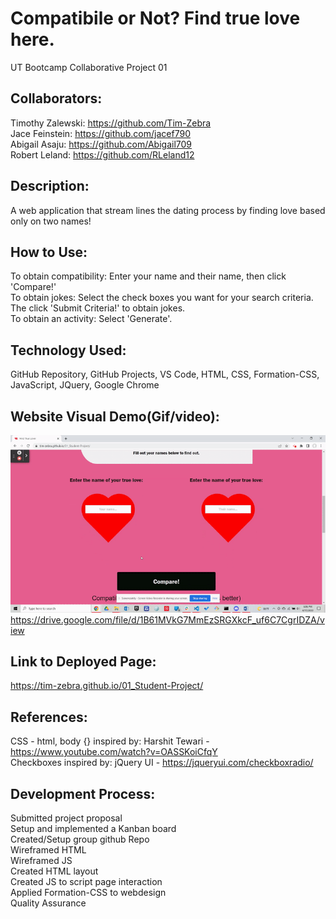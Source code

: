 # Compatibile or Not? Find true love here.
UT Bootcamp Collaborative Project 01

## Collaborators:
Timothy Zalewski: https://github.com/Tim-Zebra <br />
Jace Feinstein: https://github.com/jacef790 <br />
Abigail Asaju: https://github.com/Abigail709 <br />
Robert Leland: https://github.com/RLeland12 <br />

## Description:
A web application that stream lines the dating process by finding love based only on two names!

## How to Use:
To obtain compatibility: Enter your name and their name, then click 'Compare!' <br />
To obtain jokes: Select the check boxes you want for your search criteria. The click 'Submit Criteria!' to obtain jokes. <br />
To obtain an activity: Select 'Generate'. <br />

## Technology Used:
GitHub Repository, 
GitHub Projects, 
VS Code, 
HTML, 
CSS, 
Formation-CSS, 
JavaScript, 
JQuery, 
Google Chrome

## Website Visual Demo(Gif/video):
![Banner](Project_1-Demo-Gif.gif)
https://drive.google.com/file/d/1B61MVkG7MmEzSRGXkcF_uf6C7CgrIDZA/view

## Link to Deployed Page:
https://tim-zebra.github.io/01_Student-Project/

## References:
CSS - html, body {} inspired by: Harshit Tewari - https://www.youtube.com/watch?v=OASSKoiCfqY <br />
Checkboxes inspired by: jQuery UI - https://jqueryui.com/checkboxradio/

## Development Process:
Submitted project proposal <br />
Setup and implemented a Kanban board <br />
Created/Setup group github Repo <br />
Wireframed HTML <br />
Wireframed JS <br />
Created HTML layout <br />
Created JS to script page interaction <br />
Applied Formation-CSS to webdesign <br />
Quality Assurance <br />